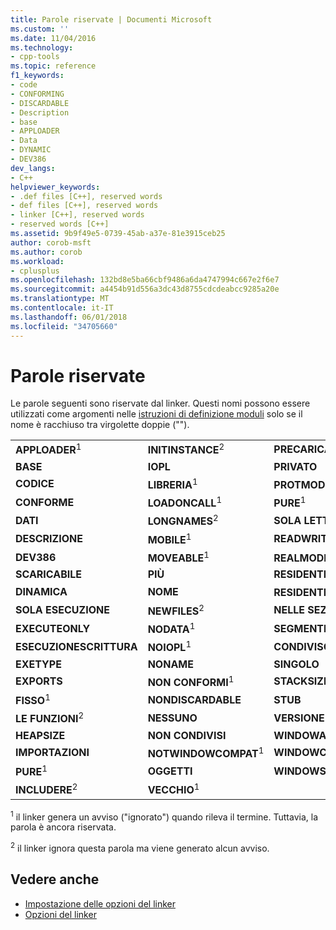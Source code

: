 ```yaml
---
title: Parole riservate | Documenti Microsoft
ms.custom: ''
ms.date: 11/04/2016
ms.technology:
- cpp-tools
ms.topic: reference
f1_keywords:
- code
- CONFORMING
- DISCARDABLE
- Description
- base
- APPLOADER
- Data
- DYNAMIC
- DEV386
dev_langs:
- C++
helpviewer_keywords:
- .def files [C++], reserved words
- def files [C++], reserved words
- linker [C++], reserved words
- reserved words [C++]
ms.assetid: 9b9f49e5-0739-45ab-a37e-81e3915ceb25
author: corob-msft
ms.author: corob
ms.workload:
- cplusplus
ms.openlocfilehash: 132bd8e5ba66cbf9486a6da4747994c667e2f6e7
ms.sourcegitcommit: a4454b91d556a3dc43d8755cdcdeabcc9285a20e
ms.translationtype: MT
ms.contentlocale: it-IT
ms.lasthandoff: 06/01/2018
ms.locfileid: "34705660"
---
```

# <a name="reserved-words"></a>Parole riservate

Le parole seguenti sono riservate dal linker. Questi nomi possono essere utilizzati come argomenti nelle [istruzioni di definizione moduli](../../build/reference/module-definition-dot-def-files.md) solo se il nome è racchiuso tra virgolette doppie ("").

||||
|-|-|-|
|**APPLOADER**<sup>1</sup>|**INITINSTANCE**<sup>2</sup>|**PRECARICAMENTO**|
|**BASE**|**IOPL**|**PRIVATO**|
|**CODICE**|**LIBRERIA**<sup>1</sup>|**PROTMODE**<sup>2</sup>|
|**CONFORME**|**LOADONCALL**<sup>1</sup>|**PURE**<sup>1</sup>|
|**DATI**|**LONGNAMES**<sup>2</sup>|**SOLA LETTURA**|
|**DESCRIZIONE**|**MOBILE**<sup>1</sup>|**READWRITE**|
|**DEV386**|**MOVEABLE**<sup>1</sup>|**REALMODE**<sup>1</sup>|
|**SCARICABILE**|**PIÙ**|**RESIDENTE**|
|**DINAMICA**|**NOME**|**RESIDENTNAME**<sup>1</sup>|
|**SOLA ESECUZIONE**|**NEWFILES**<sup>2</sup>|**NELLE SEZIONI**|
|**EXECUTEONLY**|**NODATA**<sup>1</sup>|**SEGMENTI**|
|**ESECUZIONESCRITTURA**|**NOIOPL**<sup>1</sup>|**CONDIVISO**|
|**EXETYPE**|**NONAME**|**SINGOLO**|
|**EXPORTS**|**NON CONFORMI**<sup>1</sup>|**STACKSIZE**|
|**FISSO**<sup>1</sup>|**NONDISCARDABLE**|**STUB**|
|**LE FUNZIONI**<sup>2</sup>|**NESSUNO**|**VERSIONE**|
|**HEAPSIZE**|**NON CONDIVISI**|**WINDOWAPI**|
|**IMPORTAZIONI**|**NOTWINDOWCOMPAT**<sup>1</sup>|**WINDOWCOMPAT**|
|**PURE**<sup>1</sup>|**OGGETTI**|**WINDOWS**|
|**INCLUDERE**<sup>2</sup>|**VECCHIO**<sup>1</sup>||

<sup>1</sup> il linker genera un avviso ("ignorato") quando rileva il termine. Tuttavia, la parola è ancora riservata.

<sup>2</sup> il linker ignora questa parola ma viene generato alcun avviso.

## <a name="see-also"></a>Vedere anche

- [Impostazione delle opzioni del linker](../../build/reference/setting-linker-options.md)
- [Opzioni del linker](../../build/reference/linker-options.md)